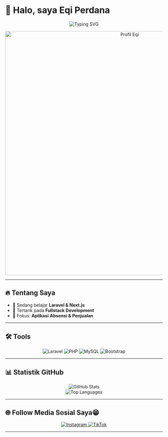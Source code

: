 # 👋 Halo, saya Eqi Perdana  

<p align="center">
  <img src="https://readme-typing-svg.herokuapp.com?font=Fira+Code&size=22&pause=1000&color=3B82F6&center=true&vCenter=true&width=700&lines=Selamat+Datang+di+GitHub+Eqi" alt="Typing SVG"/>
</p>

<p align="center">
  <!-- Ganti demo.gif dengan gambar/gif profil kamu -->
  <img src="docs/screenshots/demo.gif" alt="Profil Eqi" width="780" />
</p>

---

## 🔥 Tentang Saya
- 🌱 Sedang belajar **Laravel & Next.js**
- 💼 Tertarik pada **Fullstack Development**
- 🎯 Fokus: **Aplikasi Absensi & Penjualan**

---

## 🛠️ Tools
<p align="center">
  <img src="https://img.shields.io/badge/Backend-Laravel-ff2d20?logo=laravel&logoColor=white" alt="Laravel" />
  <img src="https://img.shields.io/badge/Code-PHP-777bb4?logo=php&logoColor=white" alt="PHP" />
  <img src="https://img.shields.io/badge/Database-MySQL-4479a1?logo=mysql&logoColor=white" alt="MySQL" />
  <img src="https://img.shields.io/badge/Frontend-Bootstrap_5-563d7c?logo=bootstrap&logoColor=white" alt="Bootstrap" />
</p>

---

## 📊 Statistik GitHub
<p align="center">
  <img src="https://github-readme-stats.vercel.app/api?username=eqiperdana&show_icons=true&theme=tokyonight" alt="GitHub Stats" />
  <br/>
  <img src="https://github-readme-stats.vercel.app/api/top-langs/?username=eqiperdana&layout=compact&theme=tokyonight" alt="Top Languages" />
</p>

---

## 🌐 Follow Media Sosial Saya😁
<p align="center">
  <a href="https://instagram.com/qiprdn" target="_blank">
    <img src="https://img.shields.io/badge/Instagram-%23E4405F.svg?&style=for-the-badge&logo=instagram&logoColor=white" alt="Instagram" />
  </a>
  <a href="https://tiktok.com/@eqi_ajah" target="_blank">
    <img src="https://img.shields.io/badge/TikTok-%23000000.svg?&style=for-the-badge&logo=tiktok&logoColor=white" alt="TikTok" />
  </a>
</p>

---
